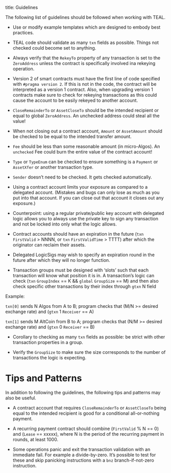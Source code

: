 title: Guidelines

The following list of guidelines should be followed when working with TEAL.

* Use or modify example templates which are designed to embody best practices.

* TEAL code should validate as many `txn` fields as possible. Things not checked could become set to anything.

* Always verify that the `RekeyTo` property of any transaction is set to the `ZeroAddress` unless the contract is specifically involved ina rekeying operation. 

* Version 2 of smart contracts must have the first line of code specified with `#pragma version 2`. If this is not in the code, the contract will be interpreted as a version 1 contract. Also, when upgrading version 1 contracts make sure to check for rekeying transactions as this could cause the account to be easily rekeyed to another account.

* `CloseRemainderTo` or `AssetCloseTo` should be the intended recipient or equal to global `ZeroAddress`. An unchecked address could steal all the value!

* When not closing out a contract account, `Amount` or `AssetAmount` should be checked to be equal to the intended transfer amount.

* `Fee` should be less than some reasonable amount (in micro-Algos). An `unchecked` Fee could burn the entire value of the contract account!

* `Type` or `TypeEnum` can be checked to ensure something is a `Payment` or `AssetXfer` or another transaction type.

* `Sender` doesn’t need to be checked. It gets checked automatically.

* Using a contract account limits your exposure as compared to a delegated account. (Mistakes and bugs can only lose as much as you put into that account. If you can close out that account it closes out any exposure.)

* Counterpoint: using a regular private/public key account with delegated logic allows you to always use the private key to sign any transaction and not be locked into only what the logic allows.

* Contract accounts should have an expiration in the future (`txn` `FirstValid` > NNNN, or `txn` `FirstValidTime` > TTTT) after which the originator can reclaim their assets.

* Delegated LogicSigs may wish to specify an expiration round in the future after which they will no longer function.

* Transaction groups must be designed with ‘slots’ such that each transaction will know what position it is in. A transaction’s logic can check (`txn` `GroupIndex` == K && `global` `GroupSize` == M) and then also check specific other transactions by their index through `gtxn` N field

Example:

`txn[0]` sends N Algos from A to B; program checks that (M/N >= desired exchange rate) and (`gtxn` 1 `Receiver` == A)

`txn[1]` sends M AltCoin from B to A; program checks that (N/M >= desired exchange rate) and (`gtxn` 0 `Receiver` == B)

* Corollary to checking as many `txn` fields as possible: be strict with other transaction properties in a group.

* Verify the `GroupSize` to make sure the size corresponds to the number of transactions the logic is expecting. 

# Tips and Patterns
In addition to following the guidelines, the following tips and patterns may also be useful. 

* A contract account that requires `CloseRemainderTo` or `AssetCloseTo` being equal to the intended recipient is good for a conditional all-or-nothing payment.

* A recurring payment contract should combine (`FirstValid` % N == 0) and (`Lease` == xxxxx), where N is the period of the recurring payment in rounds, at least 1000.

* Some operations panic and exit the transaction validation with an immediate fail. For example a divide-by-zero. It’s possible to test for these and skip panicking instructions with a `bnz` branch-if-not-zero instruction.
